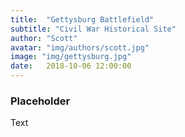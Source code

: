 ```yaml
---
title:  "Gettysburg Battlefield"
subtitle: "Civil War Historical Site"
author: "Scott"
avatar: "img/authors/scott.jpg"
image: "img/gettysburg.jpg"
date:   2018-10-06 12:00:00
---
```


### Placeholder
Text